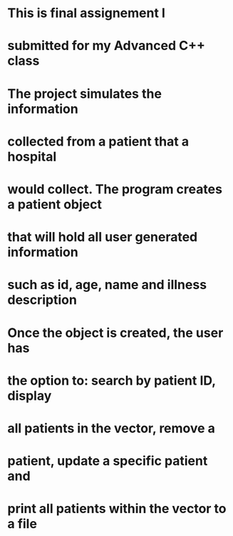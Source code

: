 # This is final assignement I 
# submitted for my Advanced C++ class 
# The project simulates the information 
# collected from a patient that a hospital 
# would collect. The program creates a patient object
# that will hold all user generated information 
# such as id, age, name and illness description
# Once the object is created, the user has 
# the option to: search by patient ID, display
# all patients in the vector, remove a 
# patient, update a specific patient and 
# print all patients within the vector to a file